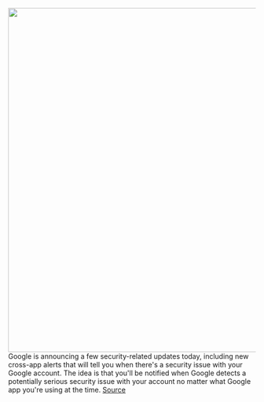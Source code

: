 <img src='https://cdn.vox-cdn.com/thumbor/bubo3tyZpzWxtmk2VJAFttGxm_U=/0x0:2040x1360/1200x800/filters:focal(857x517:1183x843)/cdn.vox-cdn.com/uploads/chorus_image/image/67595823/acastro_180427_1777_0003.0.jpg' width='700px' /><br/>
Google is announcing a few security-related updates today, including new cross-app alerts that will tell you when there's a security issue with your Google account. The idea is that you'll be notified when Google detects a potentially serious security issue with your account no matter what Google app you're using at the time.
<a href='https://www.theverge.com/2020/10/7/21505036/google-security-alert-cross-app-guest-mode-assistant-safety-center'> Source <a/>